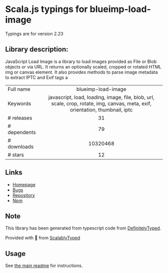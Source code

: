 
# Scala.js typings for blueimp-load-image

Typings are for version 2.23

## Library description:
JavaScript Load Image is a library to load images provided as File or Blob objects or via URL. It returns an optionally scaled, cropped or rotated HTML img or canvas element. It also provides methods to parse image metadata to extract IPTC and Exif tags a

|                    |                 |
| ------------------ | :-------------: |
| Full name          | blueimp-load-image |
| Keywords           | javascript, load, loading, image, file, blob, url, scale, crop, rotate, img, canvas, meta, exif, orientation, thumbnail, iptc |
| # releases         | 31 |
| # dependents       | 79 |
| # downloads        | 10320468 |
| # stars            | 12 |

## Links
- [Homepage](https://github.com/blueimp/JavaScript-Load-Image)
- [Bugs](https://github.com/blueimp/JavaScript-Load-Image/issues)
- [Repository](https://github.com/blueimp/JavaScript-Load-Image)
- [Npm](https://www.npmjs.com/package/blueimp-load-image)
    


## Note
This library has been generated from typescript code from [DefinitelyTyped](https://definitelytyped.org).

Provided with :purple_heart: from [ScalablyTyped](https://github.com/oyvindberg/ScalablyTyped)

## Usage
See [the main readme](../../readme.md) for instructions.


